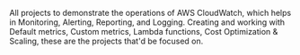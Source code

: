 All projects to demonstrate the operations of AWS CloudWatch, which helps in Monitoring, Alerting, Reporting, and Logging.
Creating and working with Default metrics, Custom metrics, Lambda functions, Cost Optimization & Scaling, these are the projects that'd be focused on.
